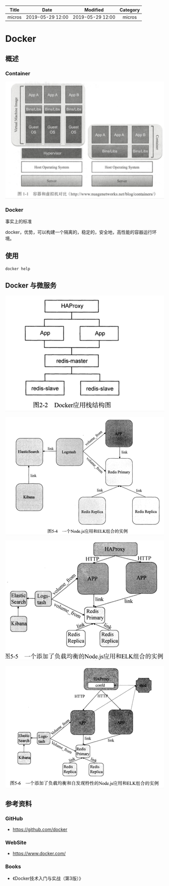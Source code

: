 | Title                | Date             | Modified         | Category          |
|:--------------------:|:----------------:|:----------------:|:-----------------:|
| micros              | 2019-05-29 12:00 | 2019-05-29 12:00 | micros            |




# Docker


## 概述

### Container


![容器和虚拟机对比](./images/containers-01.png)


### Docker


事实上的标准


docker，优势，可以构建一个隔离的，稳定的，安全地，高性能的容器运行环境。



## 使用


`docker help`




## Docker 与微服务

![docker-02](images/docker-02.png)


![docker-03](images/docker-03.png)


![docker-04](images/docker-04.png)


![docker-05](images/docker-05.png)


## 参考资料

### GitHub
- https://github.com/docker

### WebSite
- https://www.docker.com/

### Books
- 《Docker技术入门与实战（第3版）》
